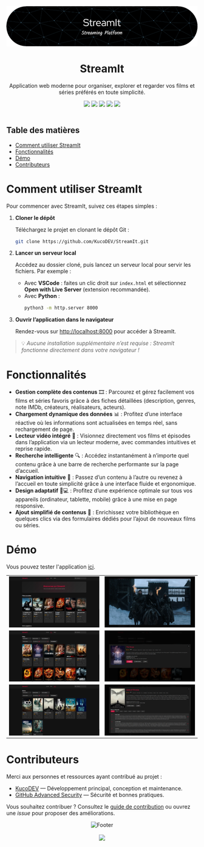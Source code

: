 <div align="center">
    <img src="medias/README/header.png">
</div>

<h1 align="center">StreamIt</h1>

<div align="center">
    <p>Application web moderne pour organiser, explorer et regarder vos films et séries préférés en toute simplicité.</p>
    <img src="https://m3-markdown-badges.vercel.app/stars/9/3/KucoDEV/StreamIt">
    <img src="https://ziadoua.github.io/m3-Markdown-Badges/badges/HTML/html3.svg">
    <img src="https://ziadoua.github.io/m3-Markdown-Badges/badges/CSS/css3.svg">
    <img src="https://ziadoua.github.io/m3-Markdown-Badges/badges/Javascript/javascript3.svg">
    <img src="https://ziadoua.github.io/m3-Markdown-Badges/badges/JSON/json3.svg">
</div>

<br>

## Table des matières

- [Comment utiliser StreamIt](#comment-utiliser-streamit)
- [Fonctionnalités](#fonctionnalités)
- [Démo](#démo)
- [Contributeurs](#contributeurs)

# Comment utiliser StreamIt

Pour commencer avec StreamIt, suivez ces étapes simples :

1. **Cloner le dépôt**
   
   Téléchargez le projet en clonant le dépôt Git :
   ```bash
   git clone https://github.com/KucoDEV/StreamIt.git
   ```

2. **Lancer un serveur local**
   
   Accédez au dossier cloné, puis lancez un serveur local pour servir les fichiers. Par exemple :
   - Avec **VSCode** : faites un clic droit sur `index.html` et sélectionnez **Open with Live Server** (extension recommandée).
   - Avec **Python** :
     ```bash
     python3 -m http.server 8000
     ```

3. **Ouvrir l’application dans le navigateur**
   
   Rendez-vous sur [http://localhost:8000](http://localhost:8000) pour accéder à StreamIt.

> 💡 *Aucune installation supplémentaire n’est requise : StreamIt fonctionne directement dans votre navigateur !*

# Fonctionnalités

- **Gestion complète des contenus** 🎞️ : Parcourez et gérez facilement vos films et séries favoris grâce à des fiches détaillées (description, genres, note IMDb, créateurs, réalisateurs, acteurs).
- **Chargement dynamique des données** 📊 : Profitez d’une interface réactive où les informations sont actualisées en temps réel, sans rechargement de page.
- **Lecteur vidéo intégré** 🎥 : Visionnez directement vos films et épisodes dans l’application via un lecteur moderne, avec commandes intuitives et reprise rapide.
- **Recherche intelligente** 🔍 : Accédez instantanément à n’importe quel contenu grâce à une barre de recherche performante sur la page d’accueil.
- **Navigation intuitive** 🧭 : Passez d’un contenu à l’autre ou revenez à l’accueil en toute simplicité grâce à une interface fluide et ergonomique.
- **Design adaptatif** 📱💻 : Profitez d’une expérience optimale sur tous vos appareils (ordinateur, tablette, mobile) grâce à une mise en page responsive.
- **Ajout simplifié de contenus** 📝 : Enrichissez votre bibliothèque en quelques clics via des formulaires dédiés pour l’ajout de nouveaux films ou séries.

# Démo

Vous pouvez tester l'application [ici](https://www.matheo-pichotmoise.fr/StreamIt).

<div align="center">
    <table>
        <tr>
            <td><img src="medias/README/accueil.png" alt="Page d'accueil"/></td>
            <td><img src="medias/README/watching.png" alt="Page des séries"/></td>
        </tr>
        <tr>
            <td><img src="medias/README/films.png" alt="Page des films"/></td>
            <td><img src="medias/README/films_info.png" alt="Page de stream"/></td>
        </tr>
        <tr>
            <td><img src="medias/README/series.png" alt="Page d'ajout"/></td>
            <td><img src="medias/README/series_info.png" alt="Page des statistiques"/></td>
        </tr>
    </table>
</div>

# Contributeurs

Merci aux personnes et ressources ayant contribué au projet :

- [KucoDEV](https://github.com/KucoDEV) — Développement principal, conception et maintenance.
- [GitHub Advanced Security](https://docs.github.com/en/get-started/learning-about-github/about-github-advanced-security) — Sécurité et bonnes pratiques.

Vous souhaitez contribuer ? Consultez le [guide de contribution](CONTRIBUTING.md) ou ouvrez une *issue* pour proposer des améliorations.

<p align="center">
    <img alt="Footer" src="https://i.imgur.com/9Ojjug7.png">
    <br><br>
    <img src="https://ziadoua.github.io/m3-Markdown-Badges/badges/LicenceGPLv3/licencegplv33.svg">
</p>